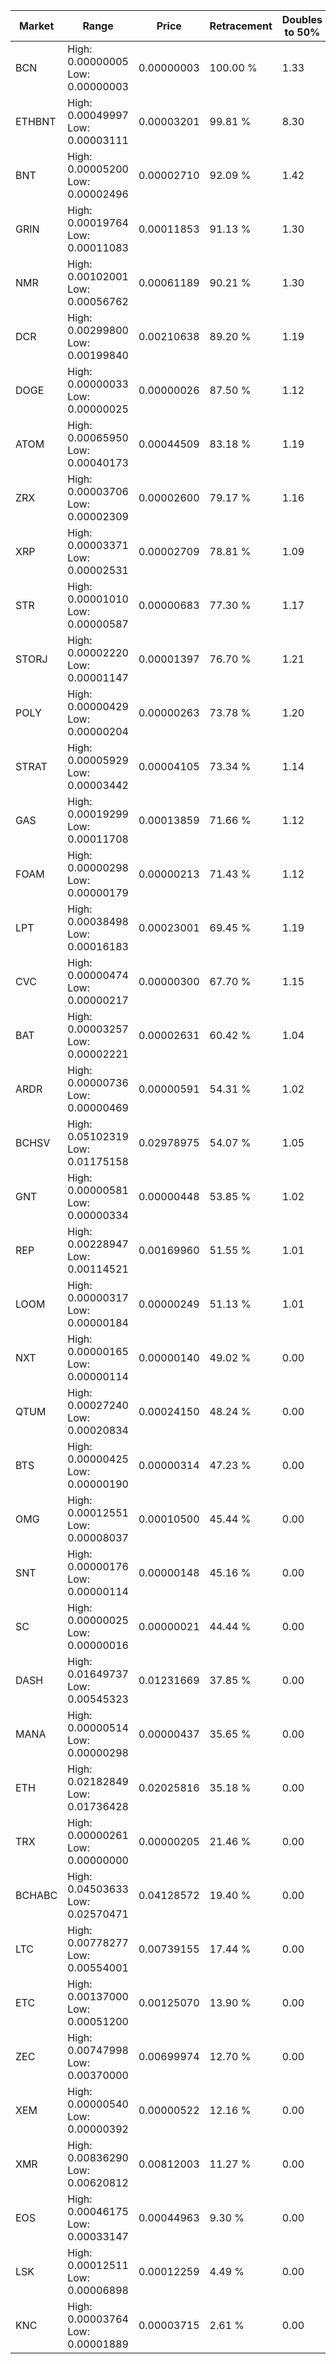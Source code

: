 | Market | Range | Price| Retracement | Doubles to 50% |
| --- | --- | --- | --- | --- |
| BCN | High: 0.00000005<br />Low: 0.00000003 | 0.00000003 | 100.00 % | 1.33 |
| ETHBNT | High: 0.00049997<br />Low: 0.00003111 | 0.00003201 | 99.81 % | 8.30 |
| BNT | High: 0.00005200<br />Low: 0.00002496 | 0.00002710 | 92.09 % | 1.42 |
| GRIN | High: 0.00019764<br />Low: 0.00011083 | 0.00011853 | 91.13 % | 1.30 |
| NMR | High: 0.00102001<br />Low: 0.00056762 | 0.00061189 | 90.21 % | 1.30 |
| DCR | High: 0.00299800<br />Low: 0.00199840 | 0.00210638 | 89.20 % | 1.19 |
| DOGE | High: 0.00000033<br />Low: 0.00000025 | 0.00000026 | 87.50 % | 1.12 |
| ATOM | High: 0.00065950<br />Low: 0.00040173 | 0.00044509 | 83.18 % | 1.19 |
| ZRX | High: 0.00003706<br />Low: 0.00002309 | 0.00002600 | 79.17 % | 1.16 |
| XRP | High: 0.00003371<br />Low: 0.00002531 | 0.00002709 | 78.81 % | 1.09 |
| STR | High: 0.00001010<br />Low: 0.00000587 | 0.00000683 | 77.30 % | 1.17 |
| STORJ | High: 0.00002220<br />Low: 0.00001147 | 0.00001397 | 76.70 % | 1.21 |
| POLY | High: 0.00000429<br />Low: 0.00000204 | 0.00000263 | 73.78 % | 1.20 |
| STRAT | High: 0.00005929<br />Low: 0.00003442 | 0.00004105 | 73.34 % | 1.14 |
| GAS | High: 0.00019299<br />Low: 0.00011708 | 0.00013859 | 71.66 % | 1.12 |
| FOAM | High: 0.00000298<br />Low: 0.00000179 | 0.00000213 | 71.43 % | 1.12 |
| LPT | High: 0.00038498<br />Low: 0.00016183 | 0.00023001 | 69.45 % | 1.19 |
| CVC | High: 0.00000474<br />Low: 0.00000217 | 0.00000300 | 67.70 % | 1.15 |
| BAT | High: 0.00003257<br />Low: 0.00002221 | 0.00002631 | 60.42 % | 1.04 |
| ARDR | High: 0.00000736<br />Low: 0.00000469 | 0.00000591 | 54.31 % | 1.02 |
| BCHSV | High: 0.05102319<br />Low: 0.01175158 | 0.02978975 | 54.07 % | 1.05 |
| GNT | High: 0.00000581<br />Low: 0.00000334 | 0.00000448 | 53.85 % | 1.02 |
| REP | High: 0.00228947<br />Low: 0.00114521 | 0.00169960 | 51.55 % | 1.01 |
| LOOM | High: 0.00000317<br />Low: 0.00000184 | 0.00000249 | 51.13 % | 1.01 |
| NXT | High: 0.00000165<br />Low: 0.00000114 | 0.00000140 | 49.02 % | 0.00 |
| QTUM | High: 0.00027240<br />Low: 0.00020834 | 0.00024150 | 48.24 % | 0.00 |
| BTS | High: 0.00000425<br />Low: 0.00000190 | 0.00000314 | 47.23 % | 0.00 |
| OMG | High: 0.00012551<br />Low: 0.00008037 | 0.00010500 | 45.44 % | 0.00 |
| SNT | High: 0.00000176<br />Low: 0.00000114 | 0.00000148 | 45.16 % | 0.00 |
| SC | High: 0.00000025<br />Low: 0.00000016 | 0.00000021 | 44.44 % | 0.00 |
| DASH | High: 0.01649737<br />Low: 0.00545323 | 0.01231669 | 37.85 % | 0.00 |
| MANA | High: 0.00000514<br />Low: 0.00000298 | 0.00000437 | 35.65 % | 0.00 |
| ETH | High: 0.02182849<br />Low: 0.01736428 | 0.02025816 | 35.18 % | 0.00 |
| TRX | High: 0.00000261<br />Low: 0.00000000 | 0.00000205 | 21.46 % | 0.00 |
| BCHABC | High: 0.04503633<br />Low: 0.02570471 | 0.04128572 | 19.40 % | 0.00 |
| LTC | High: 0.00778277<br />Low: 0.00554001 | 0.00739155 | 17.44 % | 0.00 |
| ETC | High: 0.00137000<br />Low: 0.00051200 | 0.00125070 | 13.90 % | 0.00 |
| ZEC | High: 0.00747998<br />Low: 0.00370000 | 0.00699974 | 12.70 % | 0.00 |
| XEM | High: 0.00000540<br />Low: 0.00000392 | 0.00000522 | 12.16 % | 0.00 |
| XMR | High: 0.00836290<br />Low: 0.00620812 | 0.00812003 | 11.27 % | 0.00 |
| EOS | High: 0.00046175<br />Low: 0.00033147 | 0.00044963 | 9.30 % | 0.00 |
| LSK | High: 0.00012511<br />Low: 0.00006898 | 0.00012259 | 4.49 % | 0.00 |
| KNC | High: 0.00003764<br />Low: 0.00001889 | 0.00003715 | 2.61 % | 0.00 |
